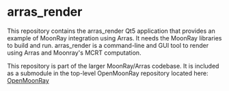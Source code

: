 # arras_render
This repository contains the arras_render Qt5 application that provides an example of MoonRay integration using Arras.
It needs the MoonRay libraries to build and run.  arras_render is a command-line and GUI tool to render using Arras
and Moonray's MCRT computation.

This repository is part of the larger MoonRay/Arras codebase.  It is included as a submodule in the top-level
OpenMoonRay repository located here: [OpenMoonRay](https://github.com/dreamworksanimation/openmoonray)
